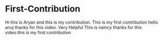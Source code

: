 # First-Contribution
Hi this is Aryan and this is my contribution.
This is my first contribution
hello anuj thanks for this video. Very Helpful
This is naincy thanks for this video.this is my first contribution
